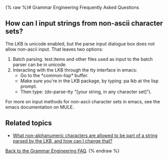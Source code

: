 {% raw %}# Grammar Engineering Frequently Asked Questions

## How can I input strings from non-ascii character sets?

The LKB is unicode enabled, but the parse input dialogue box does not
allow non-ascii input. That leaves two options:

1. Batch parsing. test.items and other files used as input to the batch
parser can be in unicode.
2. Interacting with the LKB through the tty interface in emacs:
   - Go to the \*common-lisp\* buffer.
   - Make sure you're in the LKB package, by typing :pa lkb at the
lisp prompt.
   - Then type:
(do-parse-tty "\[your string, in any character set\]").

For more on input methods for non-ascii character sets in emacs, see the
emacs documentation on MULE.

## Related topics

- [What non-alphanumeric characters are allowed to be part of a string
parsed by the LKB, and how can I change that?]()

[Back to the Grammar Engineering FAQ](/GrammarEngineeringFaq).
<update date omitted for speed>{% endraw %}